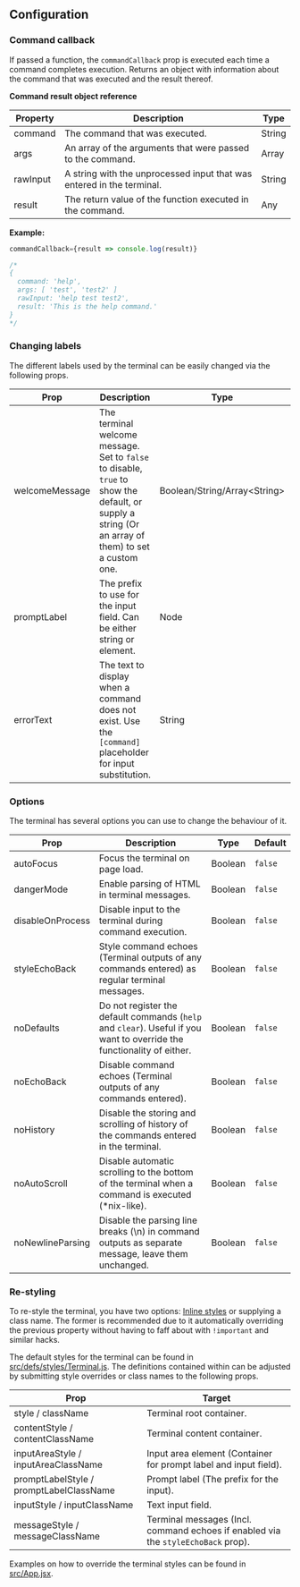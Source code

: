 ## Configuration

### Command callback

If passed a function, the `commandCallback` prop is executed each time a command completes execution. Returns an object with information about the command that was executed and the result thereof.

**Command result object reference**

| Property | Description | Type |
| -------- | ----------- | ---- |
| command | The command that was executed. | String |
| args | An array of the arguments that were passed to the command. | Array |
| rawInput | A string with the unprocessed input that was entered in the terminal. | String |
| result | The return value of the function executed in the command. | Any |

**Example:**
```jsx
commandCallback={result => console.log(result)}

/*
{
  command: 'help',
  args: [ 'test', 'test2' ]
  rawInput: 'help test test2',
  result: 'This is the help command.'
}
*/
```


### Changing labels

The different labels used by the terminal can be easily changed via the following props.

| Prop | Description | Type | Default |
| ---- | ----------- | ---- | ------- |
| welcomeMessage | The terminal welcome message. Set to `false` to disable, `true` to show the default, or supply a string (Or an array of them) to set a custom one. | Boolean/String/Array<String\> | `false` |
| promptLabel | The prefix to use for the input field. Can be either string or element. | Node | `$` |
| errorText | The text to display when a command does not exist. Use the `[command]` placeholder for input substitution. | String | `Command '[command]' not found!` |

### Options

The terminal has several options you can use to change the behaviour of it.

| Prop | Description | Type | Default |
| ---- | ----------- | ---- | ------- |
| autoFocus | Focus the terminal on page load. | Boolean | `false` |
| dangerMode | Enable parsing of HTML in terminal messages. | Boolean | `false` |
| disableOnProcess | Disable input to the terminal during command execution. | Boolean | `false` |
| styleEchoBack | Style command echoes (Terminal outputs of any commands entered) as regular terminal messages. | Boolean | `false` |
| noDefaults | Do not register the default commands (`help` and `clear`). Useful if you want to override the functionality of either. | Boolean | `false` |
| noEchoBack | Disable command echoes (Terminal outputs of any commands entered). | Boolean | `false` |
| noHistory | Disable the storing and scrolling of history of the commands entered in the terminal. | Boolean | `false` |
| noAutoScroll | Disable automatic scrolling to the bottom of the terminal when a command is executed (*nix-like). | Boolean | `false` |
| noNewlineParsing | Disable the parsing line breaks (\n) in command outputs as separate message, leave them unchanged. | Boolean | `false` |

### Re-styling

To re-style the terminal, you have two options: [Inline styles](https://reactjs.org/docs/dom-elements.html#style) or supplying a class name. The former is recommended due to it automatically overriding the previous property without having to faff about with `!important` and similar hacks.

The default styles for the terminal can be found in [src/defs/styles/Terminal.js](../src/defs/styles/Terminal.js). The definitions contained within can be adjusted by submitting style overrides or class names to the following props.

| Prop | Target |
| ---- | ------ |
| style / className | Terminal root container. |
| contentStyle / contentClassName | Terminal content container. |
| inputAreaStyle / inputAreaClassName | Input area element (Container for prompt label and input field). |
| promptLabelStyle / promptLabelClassName | Prompt label (The prefix for the input). |
| inputStyle / inputClassName | Text input field. |
| messageStyle / messageClassName | Terminal messages (Incl. command echoes if enabled via the `styleEchoBack` prop). |

Examples on how to override the terminal styles can be found in [src/App.jsx](../src/App.jsx).
